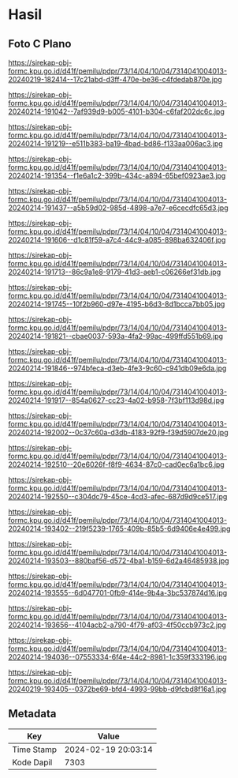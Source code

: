 # Hasil

## Foto C Plano

https://sirekap-obj-formc.kpu.go.id/d41f/pemilu/pdpr/73/14/04/10/04/7314041004013-20240219-182414--17c21abd-d3ff-470e-be36-c4fdedab870e.jpg

https://sirekap-obj-formc.kpu.go.id/d41f/pemilu/pdpr/73/14/04/10/04/7314041004013-20240214-191042--7af939d9-b005-4101-b304-c6faf202dc6c.jpg

https://sirekap-obj-formc.kpu.go.id/d41f/pemilu/pdpr/73/14/04/10/04/7314041004013-20240214-191219--e511b383-ba19-4bad-bd86-f133aa006ac3.jpg

https://sirekap-obj-formc.kpu.go.id/d41f/pemilu/pdpr/73/14/04/10/04/7314041004013-20240214-191354--f1e6a1c2-399b-434c-a894-65bef0923ae3.jpg

https://sirekap-obj-formc.kpu.go.id/d41f/pemilu/pdpr/73/14/04/10/04/7314041004013-20240214-191437--a5b59d02-985d-4898-a7e7-e6cecdfc65d3.jpg

https://sirekap-obj-formc.kpu.go.id/d41f/pemilu/pdpr/73/14/04/10/04/7314041004013-20240214-191606--d1c81f59-a7c4-44c9-a085-898ba632406f.jpg

https://sirekap-obj-formc.kpu.go.id/d41f/pemilu/pdpr/73/14/04/10/04/7314041004013-20240214-191713--86c9a1e8-9179-41d3-aeb1-c06266ef31db.jpg

https://sirekap-obj-formc.kpu.go.id/d41f/pemilu/pdpr/73/14/04/10/04/7314041004013-20240214-191745--10f2b960-d97e-4195-b6d3-8d1bcca7bb05.jpg

https://sirekap-obj-formc.kpu.go.id/d41f/pemilu/pdpr/73/14/04/10/04/7314041004013-20240214-191821--cbae0037-593a-4fa2-99ac-499ffd551b69.jpg

https://sirekap-obj-formc.kpu.go.id/d41f/pemilu/pdpr/73/14/04/10/04/7314041004013-20240214-191846--974bfeca-d3eb-4fe3-9c60-c941db09e6da.jpg

https://sirekap-obj-formc.kpu.go.id/d41f/pemilu/pdpr/73/14/04/10/04/7314041004013-20240214-191917--854a0627-cc23-4a02-b958-7f3bf113d98d.jpg

https://sirekap-obj-formc.kpu.go.id/d41f/pemilu/pdpr/73/14/04/10/04/7314041004013-20240214-192002--0c37c60a-d3db-4183-92f9-f39d5907de20.jpg

https://sirekap-obj-formc.kpu.go.id/d41f/pemilu/pdpr/73/14/04/10/04/7314041004013-20240214-192510--20e6026f-f8f9-4634-87c0-cad0ec6a1bc6.jpg

https://sirekap-obj-formc.kpu.go.id/d41f/pemilu/pdpr/73/14/04/10/04/7314041004013-20240214-192550--c304dc79-45ce-4cd3-afec-687d9d9ce517.jpg

https://sirekap-obj-formc.kpu.go.id/d41f/pemilu/pdpr/73/14/04/10/04/7314041004013-20240214-193402--219f5239-1765-409b-85b5-6d9406e4e499.jpg

https://sirekap-obj-formc.kpu.go.id/d41f/pemilu/pdpr/73/14/04/10/04/7314041004013-20240214-193503--880baf56-d572-4ba1-b159-6d2a46485938.jpg

https://sirekap-obj-formc.kpu.go.id/d41f/pemilu/pdpr/73/14/04/10/04/7314041004013-20240214-193555--6d047701-0fb9-414e-9b4a-3bc537874d16.jpg

https://sirekap-obj-formc.kpu.go.id/d41f/pemilu/pdpr/73/14/04/10/04/7314041004013-20240214-193656--4104acb2-a790-4f79-af03-4f50ccb973c2.jpg

https://sirekap-obj-formc.kpu.go.id/d41f/pemilu/pdpr/73/14/04/10/04/7314041004013-20240214-194036--07553334-6f4e-44c2-8981-1c359f333196.jpg

https://sirekap-obj-formc.kpu.go.id/d41f/pemilu/pdpr/73/14/04/10/04/7314041004013-20240219-193405--0372be69-bfd4-4993-99bb-d9fcbd8f16a1.jpg


## Metadata

| Key        | Value               |
| ---------- | ------------------- |
| Time Stamp | 2024-02-19 20:03:14 |
| Kode Dapil | 7303                |




